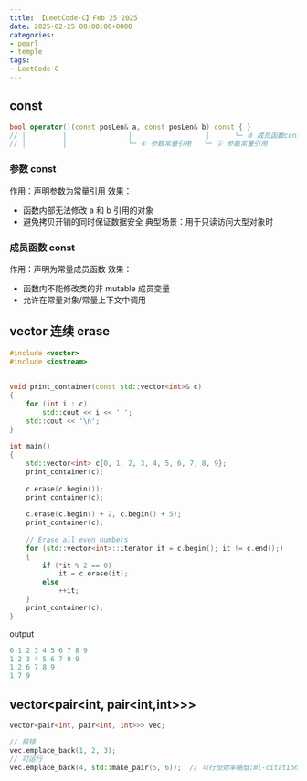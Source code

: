 ```yaml
---
title: 【LeetCode-C】Feb 25 2025
date: 2025-02-25 00:00:00+0000
categories: 
- pearl
- temple
tags:
- LeetCode-C
---
```


## const
```cpp
bool operator()(const posLen& a, const posLen& b) const { }
// │         │               │                  │      └─ ③ 成员函数const
// │         │               └─ ① 参数常量引用   └─ ② 参数常量引用
```
### 参数 const
‌作用‌：声明参数为常量引用
效果‌：
* 函数内部无法修改 a 和 b 引用的对象
* 避免拷贝开销的同时保证数据安全
  ‌典型场景‌：用于只读访问大型对象时
### 成员函数 const
‌作用‌：声明为常量成员函数
‌效果‌：
* 函数内不能修改类的非 mutable 成员变量
* 允许在常量对象/常量上下文中调用
## vector 连续 erase
```cpp
#include <vector>
#include <iostream>
 
 
void print_container(const std::vector<int>& c)
{
    for (int i : c)
        std::cout << i << ' ';
    std::cout << '\n';
}
 
int main()
{
    std::vector<int> c{0, 1, 2, 3, 4, 5, 6, 7, 8, 9};
    print_container(c);
 
    c.erase(c.begin());
    print_container(c);
 
    c.erase(c.begin() + 2, c.begin() + 5);
    print_container(c);
 
    // Erase all even numbers
    for (std::vector<int>::iterator it = c.begin(); it != c.end();)
    {
        if (*it % 2 == 0)
            it = c.erase(it);
        else
            ++it;
    }
    print_container(c);
}

```

output
```cpp
0 1 2 3 4 5 6 7 8 9
1 2 3 4 5 6 7 8 9
1 2 6 7 8 9
1 7 9
```

## vector<pair<int, pair<int,int>>>
```cpp
vector<pair<int, pair<int, int>>> vec;

// 报错
vec.emplace_back(1, 2, 3); 
// 可运行
vec.emplace_back(4, std::make_pair(5, 6));  // 可行但效率略低‌:ml-citation{ref="1,2" data="citationList"}

```